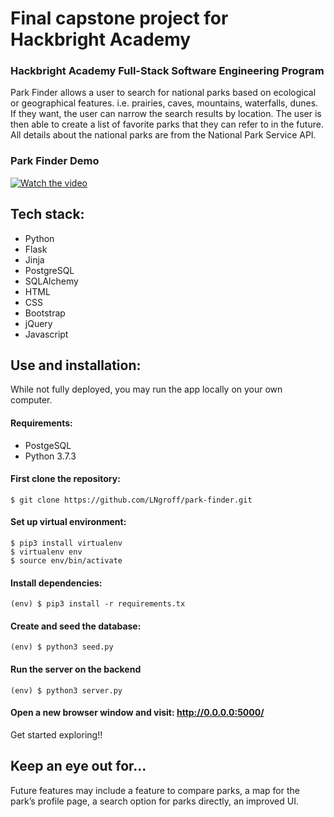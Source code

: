 # Final capstone project for Hackbright Academy


### Hackbright Academy Full-Stack Software Engineering Program

Park Finder allows a user to search for national parks based on ecological or geographical features. i.e. prairies, caves, mountains, waterfalls, dunes. If they want, the user can narrow the search results by location. The user is then able to create a list of favorite parks that they can refer to in the future. All details about the national parks are from the National Park Service API.

### Park Finder Demo

  [![Watch the video](https://img.youtube.com/vi/E2CyVqj0n9U/0.jpg)](https://youtu.be/E2CyVqj0n9U)



## Tech stack:
  * Python 
  * Flask
  * Jinja
  * PostgreSQL
  * SQLAlchemy
  * HTML
  * CSS
  * Bootstrap
  * jQuery
  * Javascript

## Use and installation:
  While not fully deployed, you may run the app locally on your own computer.

#### Requirements:
  * PostgeSQL
  * Python 3.7.3


#### First clone the repository:
  ```
  $ git clone https://github.com/LNgroff/park-finder.git
  ```

#### Set up virtual environment:
  ```
  $ pip3 install virtualenv 
  $ virtualenv env 
  $ source env/bin/activate
  ```

#### Install dependencies:
  ```
  (env) $ pip3 install -r requirements.tx
  ```

#### Create and seed the database: 
  ```
  (env) $ python3 seed.py
  ```

#### Run the server on the backend
  ```
  (env) $ python3 server.py
  ```

#### Open a new browser window and visit: http://0.0.0.0:5000/

Get started exploring!!


## Keep an eye out for...
Future features may include a feature to compare parks, a map for the park’s profile page, a search option for parks directly, an improved UI. 

